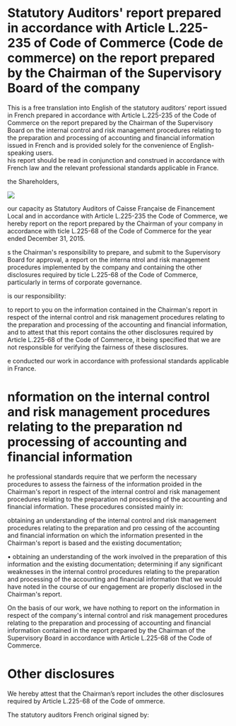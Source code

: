 # Statutory Auditors' report prepared in accordance with Article L.225-235 of Code of Commerce (Code de commerce) on the report prepared by the Chairman of the Supervisory Board of the company

This is a free translation into English of the statutory auditors’ report issued in French prepared in accordance with Article L.225-235 of the Code of Commerce on the report prepared by the Chairman of the Supervisory Board on the internal control and risk management procedures relating to the preparation and processing of accounting and financial information issued in French and is provided solely for the convenience of English-speaking users.   
his report should be read in conjunction and construed in accordance with French law and the relevant professional standards applicable in France.

the Shareholders,

![](images/95ea44938350e3563794b98c7d7fd952dd1f6b8aa93aece3a756c53b67d3e364.jpg)

our capacity as Statutory Auditors of Caisse Française de Financement Local and in accordance with Article L.225-235 the Code of Commerce, we hereby report on the report prepared by the Chairman of your company in accordance with ticle L.225-68 of the Code of Commerce for the year ended December 31, 2015.

s the Chairman's responsibility to prepare, and submit to the Supervisory Board for approval, a report on the interna ntrol and risk management procedures implemented by the company and containing the other disclosures required by ticle L.225-68 of the Code of Commerce, particularly in terms of corporate governance.

is our responsibility:

to report to you on the information contained in the Chairman's report in respect of the internal control and risk management procedures relating to the preparation and processing of the accounting and financial information, and to attest that this report contains the other disclosures required by Article L.225-68 of the Code of Commerce, it being specified that we are not responsible for verifying the fairness of these disclosures.

e conducted our work in accordance with professional standards applicable in France.

# nformation on the internal control and risk management procedures relating to the preparation nd processing of accounting and financial information

he professional standards require that we perform the necessary procedures to assess the fairness of the information proided in the Chairman's report in respect of the internal control and risk management procedures relating to the preparation nd processing of the accounting and financial information. These procedures consisted mainly in:

obtaining an understanding of the internal control and risk management procedures relating to the preparation and pro cessing of the accounting and financial information on which the information presented in the Chairman's report is based and the existing documentation;

• obtaining an understanding of the work involved in the preparation of this information and the existing documentation; determining if any significant weaknesses in the internal control procedures relating to the preparation and processing of the accounting and financial information that we would have noted in the course of our engagement are properly disclosed in the Chairman's report.

On the basis of our work, we have nothing to report on the information in respect of the company's internal control and risk management procedures relating to the preparation and processing of accounting and financial information contained in the report prepared by the Chairman of the Supervisory Board in accordance with Article L.225-68 of the Code of Commerce.

# Other disclosures

We hereby attest that the Chairman’s report includes the other disclosures required by Article L.225-68 of the Code of ommerce.

The statutory auditors French original signed by: